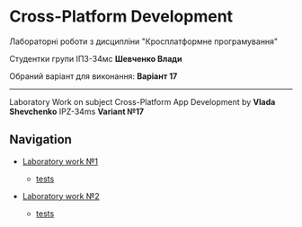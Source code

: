 # Cross-Platform Development


Лабораторні роботи з дисципліни "Кросплатформне програмування"

Студентки групи ІПЗ-34мс **Шевченко Влади**

Обраний варіант для виконання: **Варіант 17**

---

Laboratory Work on subject Cross-Platform App Development by **Vlada Shevchenko** IPZ-34ms **Variant №17**

## Navigation

- [Laboratory work №1](https://github.com/vladashvch/cross-platform-labs/tree/master/Lab01)
  - [tests](https://github.com/vladashvch/cross-platform-labs/tree/master/Lab01.Tests)

- [Laboratory work №2](https://github.com/vladashvch/cross-platform-labs/tree/master/Lab02)
  - [tests](https://github.com/vladashvch/cross-platform-labs/tree/master/Lab02.Tests)
